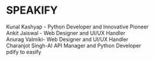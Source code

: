 # SPEAKIFY
Kunal Kashyap - Python Developer and Innovative Pioneer <br>
Ankit Jaiswal - Web Designer and UI/UX Handler<br>
Anurag Valmiki- Web Designer and UI/UX Handler<br>
Charanjot Singh-AI API Manager and Python Developer<br>
pdify to easify
